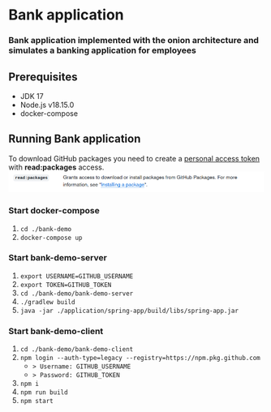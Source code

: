# Bank application

### Bank application implemented with the onion architecture and simulates a banking application for employees

## Prerequisites

* JDK 17
* Node.js v18.15.0
* docker-compose

## Running Bank application
To download GitHub packages you need to create a [personal access token](https://docs.github.com/en/authentication/keeping-your-account-and-data-secure/creating-a-personal-access-token)
with **read:packages** access. 
![read_packages.png](read_packages.png)

### Start docker-compose

1. `cd ./bank-demo`
2. `docker-compose up`

### Start bank-demo-server

1. `export USERNAME=GITHUB_USERNAME`
2. `export TOKEN=GITHUB_TOKEN`
3. `cd ./bank-demo/bank-demo-server`
4. `./gradlew build`
5. `java -jar ./application/spring-app/build/libs/spring-app.jar`

### Start bank-demo-client

1. `cd ./bank-demo/bank-demo-client`
2. `npm login --auth-type=legacy --registry=https://npm.pkg.github.com` 
    * `> Username: GITHUB_USERNAME`
    * `> Password: GITHUB_TOKEN`
3. `npm i`
4. `npm run build`
5. `npm start`